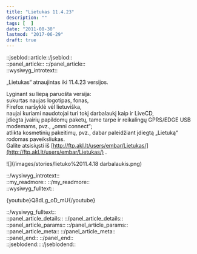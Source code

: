 ```yaml
---
title: "Lietukas 11.4.23"
description: ""
tags: [  ]
date: "2011-08-30"
lastmod: "2017-06-29"
draft: true
---
```

  
::jseblod::article::/jseblod::  
::panel\_article:: ::/panel\_article::  
::wysiwyg\_introtext::

„Lietukas“ atnaujintas iki 11.4.23 versijos.

Lyginant su liepą paruošta versija:  
sukurtas naujas logotipas, fonas,  
Firefox naršyklė vėl lietuviška,  
naujai kuriami naudotojai turi tokį darbalaukį kaip ir LiveCD,  
įdiegta įvairių papildomų paketų, tame tarpe ir reikalingų GPRS/EDGE USB modemams, pvz., „omni connect“;  
atlikta kosmetinių pakeitimų, pvz., dabar paleidžiant įdiegtą „Lietuką“ rodomas paveiksliukas.  
Galite atsisiųsti iš [http://ftp.akl.lt/users/embar/Lietukas/](http://ftp.akl.lt/users/embar/Lietukas/) .

![](/images/stories/lietuko%2011.4.18 darbalaukis.png)

::/wysiwyg\_introtext::  
::my\_readmore:: ::/my\_readmore::  
::wysiwyg\_fulltext::

{youtube}Q8dLg\_oD\_mU{/youtube}

::/wysiwyg\_fulltext::  
::panel\_article\_details:: ::/panel\_article\_details::  
::panel\_article\_params:: ::/panel\_article\_params::  
::panel\_article\_meta:: ::/panel\_article\_meta::  
::panel\_end:: ::/panel\_end::  
::jseblodend::::/jseblodend::
